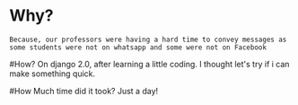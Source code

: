 # Why?
	Because, our professors were having a hard time to convey messages as some students were not on whatsapp and some were not on Facebook
#How?
	On django 2.0,  after learning a little coding. I thought let's try if i can make something quick.

#How Much time did it took?
	Just a day!